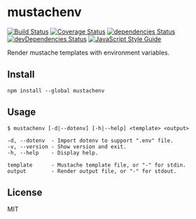 # mustachenv

[![Build Status](https://travis-ci.org/Gerhut/mustachenv.svg?branch=master)](https://travis-ci.org/Gerhut/mustachenv)
[![Coverage Status](https://coveralls.io/repos/github/Gerhut/mustachenv/badge.svg?branch=master)](https://coveralls.io/github/Gerhut/mustachenv?branch=master)
[![dependencies Status](https://david-dm.org/Gerhut/mustachenv/status.svg)](https://david-dm.org/Gerhut/mustachenv)
[![devDependencies Status](https://david-dm.org/Gerhut/mustachenv/dev-status.svg)](https://david-dm.org/Gerhut/mustachenv?type=dev)
[![JavaScript Style Guide](https://img.shields.io/badge/code%20style-standard-brightgreen.svg)](http://standardjs.com/) 

Render mustache templates with environment variables.

## Install

    npm install --global mustachenv

## Usage

    $ mustachenv [-d|--dotenv] [-h|--help] <template> <output>

    -d, --dotenv  - Import dotenv to support ".env" file.
    -v, --version - Show version and exit.
    -h, --help    - Display help.

    template      - Mustache template file, or "-" for stdin.
    output        - Render output file, or "-" for stdout.

## License

MIT
